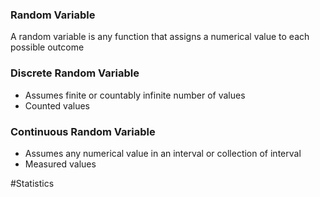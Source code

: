 ### Random Variable
A random variable is any function that assigns a numerical value to each possible outcome

### Discrete Random Variable
* Assumes finite or countably infinite number of values
* Counted values

### Continuous Random Variable
* Assumes any numerical value in an interval or collection of interval
* Measured values

#Statistics